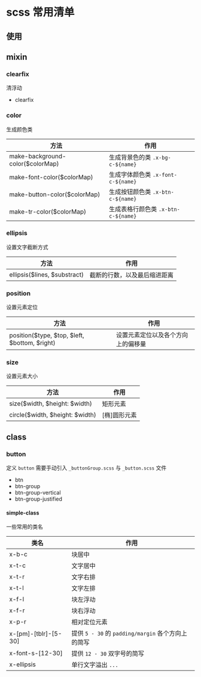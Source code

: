 # scss 常用清单

## 使用

## mixin

### clearfix

清浮动

- clearfix

### color

生成颜色类

| 方法 | 作用 |
| --- | --- |
| make-background-color($colorMap) | 生成背景色的类 `.x-bg-c-${name}` |
| make-font-color($colorMap) | 生成字体颜色类 `.x-font-c-${name}` |
| make-button-color($colorMap) | 生成按钮颜色类 `.x-btn-c-${name}` |
| make-tr-color($colorMap) | 生成表格行颜色类 `.x-btn-c-${name}` |

### ellipsis

设置文字截断方式

| 方法 | 作用 |
| --- | --- |
| ellipsis($lines, $substract) | 截断的行数，以及最后缩进距离 |

### position

设置元素定位

| 方法 | 作用 |
| --- | --- |
| position($type, $top, $left, $bottom, $right) | 设置元素定位以及各个方向上的偏移量

### size

设置元素大小

| 方法 | 作用 |
| --- | --- |
| size($width, $height: $width) | 矩形元素 |
| circle($width, $height: $width) | [椭]圆形元素 |

## class

### button

定义 `button` 需要手动引入 `_buttonGroup.scss` 与 `_button.scss` 文件

- btn
- btn-group
- btn-group-vertical
- btn-group-justified

#### simple-class

一些常用的类名

| 类名 | 作用 |
| --- | --- |
| x-b-c | 块居中 |
| x-t-c | 文字居中 |
| x-t-r | 文字右排 |
| x-t-l | 文字左排 |
| x-f-l | 块左浮动 |
| x-f-r | 块右浮动 |
| x-p-r | 相对定位元素 |
| x-[pm]-[tblr]-[5-30] | 提供 `5 - 30` 的 `padding/margin` 各个方向上的简写 |
| x-font-s-[12-30] | 提供 `12 - 30` 双字号的简写 |
| x-ellipsis | 单行文字溢出 `...` |


